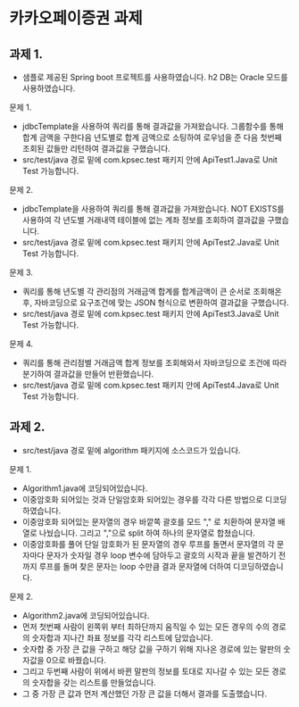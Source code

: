 # 카카오페이증권 과제

## 과제 1.
- 샘플로 제공된 Spring boot 프로젝트를 사용하였습니다. h2 DB는 Oracle 모드를 사용하였습니다.

문제 1.
- jdbcTemplate을 사용하여 쿼리를 통해 결과값을 가져왔습니다. 그룹함수를 통해 합계 금액을 구한다음
  년도별로 합계 금액으로 소팅하여 로우넘을 준 다음 첫번째 조회된 값들만 리턴하여 결과값을 구했습니다.
- src/test/java 경로 밑에 com.kpsec.test 패키지 안에 ApiTest1.Java로 Unit Test 가능합니다.
  
문제 2.
- jdbcTemplate을 사용하여 쿼리를 통해 결과값을 가져왔습니다. NOT EXISTS를 사용하여 각 년도별
  거래내역 테이블에 없는 계좌 정보를 조회하여 결과값을 구했습니다.
- src/test/java 경로 밑에 com.kpsec.test 패키지 안에 ApiTest2.Java로 Unit Test 가능합니다.

문제 3.
- 쿼리를 통해 년도별 각 관리점의 거래금액 합계를 합계금액이 큰 순서로 조회해온 후,
  자바코딩으로 요구조건에 맞는 JSON 형식으로 변환하여 결과값을 구했습니다.
- src/test/java 경로 밑에 com.kpsec.test 패키지 안에 ApiTest3.Java로 Unit Test 가능합니다.
  
문제 4.
- 쿼리를 통해 관리점별 거래금액 합계 정보를 조회해와서 자바코딩으로 조건에 따라 분기하여
  결과값을 만들어 반환했습니다.
- src/test/java 경로 밑에 com.kpsec.test 패키지 안에 ApiTest4.Java로 Unit Test 가능합니다.
  
## 과제 2.
- src/test/java 경로 밑에 algorithm 패키지에 소스코드가 있습니다.

문제 1.
- Algorithm1.java에 코딩되어있습니다.
- 이중암호화 되어있는 것과 단일암호화 되어있는 경우를 각각 다른 방법으로 디코딩하였습니다.
- 이중암호화 되어있는 문자열의 경우 바깥쪽 괄호를 모드 "," 로 치환하여 문자열 배열로 나눴습니다. 그리고 ","으로 split 하여 하나의 문자열로 합쳤습니다.
- 이중암호화를 풀어 단일 암호화가 된 문자열의 경우 루프를 돌면서 문자열의 각 문자마다 문자가 숫자일 경우 loop 변수에 담아두고
  괄호의 시작과 끝을 발견하기 전까지 루프를 돌며 찾은 문자는 loop 수만큼 결과 문자열에 더하여 디코딩하였습니다.

문제 2.
- Algorithm2.java에 코딩되어있습니다.
- 먼저 첫번째 사람이 왼쪽위 부터 최하단까지 움직일 수 있는 모든 경우의 수의 경로의 숫자합과 지나간 좌표 정보를 각각 리스트에 담았습니다.
- 숫자합 중 가장 큰 값을 구하고 해당 값을 구하기 위해 지나온 경로에 있는 말판의 숫자값을 0으로 바꿨습니다.
- 그리고 두번째 사람이 위에서 바뀐 말판의 정보를 토대로 지나갈 수 있는 모든 경로의 숫자합을 갖는 리스트를 만들었습니다.
- 그 중 가장 큰 값과 먼저 계산했던 가장 큰 값을 더해서 결과를 도출했습니다.


